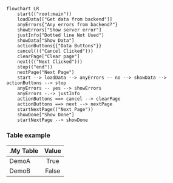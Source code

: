 ```mermaid
flowchart LR
    start(("root:main"))
    loadData[["Get data from backend"]]
    anyErrors{"Any errors from backend?"}
    showErrors["Show server error"]
    justInfo["Dotted line Not Used"]
    showData["Show Data"]
    actionButtons{{"Data Buttons"}}
    cancel((("Cancel Clicked")))
    clearPage["Clear page"]
    next((("Next Clicked")))
    stop(("end"))
    nextPage("Next Page")
    start --> loadData --> anyErrors -- no --> showData --> actionButtons --> stop
    anyErrors -- yes --> showErrors
    anyErrors -.-> justInfo
    actionButtons ==> cancel --> clearPage
    actionButtons ==> next --> nextPage
    startNextPage(("Next Page"))
    showDone["Show Done"]
    startNextPage --> showDone
```

### Table example
| .My Table |  Value  |
|:----------|:-------:|
| DemoA     |  True   |
| DemoB     |  False  |

